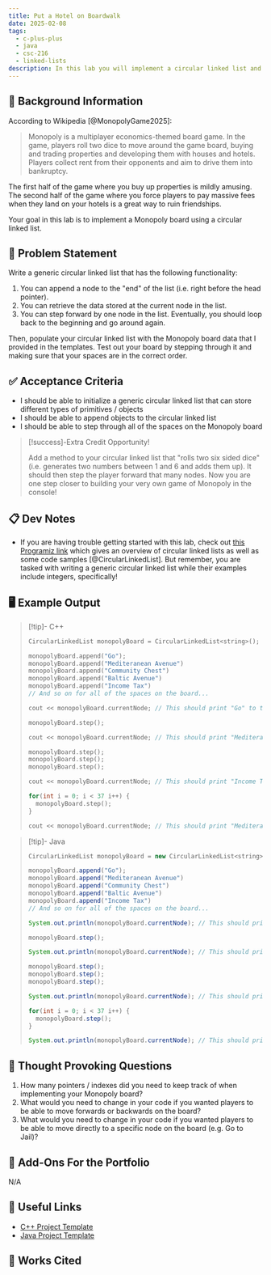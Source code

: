 ```yaml
---
title: Put a Hotel on Boardwalk
date: 2025-02-08
tags:
  - c-plus-plus
  - java
  - csc-216
  - linked-lists
description: In this lab you will implement a circular linked list and store data in it from the game Monopoly.
---
```


## 🔖 Background Information

According to Wikipedia [@MonopolyGame2025]:

> Monopoly is a multiplayer economics-themed board game. In the game, players roll two dice to move around the game board, buying and trading properties and developing them with houses and hotels. Players collect rent from their opponents and aim to drive them into bankruptcy.

The first half of the game where you buy up properties is mildly amusing. The second half of the game where you force players to pay massive fees when they land on your hotels is a great way to ruin friendships.

Your goal in this lab is to implement a Monopoly board using a circular linked list.

## 🎯 Problem Statement

Write a generic circular linked list that has the following functionality:

1. You can append a node to the "end" of the list (i.e. right before the head pointer).
2. You can retrieve the data stored at the current node in the list.
3. You can step forward by one node in the list. Eventually, you should loop back to the beginning and go around again.

Then, populate your circular linked list with the Monopoly board data that I provided in the templates. Test out your board by stepping through it and making sure that your spaces are in the correct order.

## ✅ Acceptance Criteria

* I should be able to initialize a generic circular linked list that can store different types of primitives / objects
* I should be able to append objects to the circular linked list
* I should be able to step through all of the spaces on the Monopoly board

> [!success]-Extra Credit Opportunity!
>
> Add a method to your circular linked list that "rolls two six sided dice" (i.e. generates two numbers between 1 and 6 and adds them up). It should then step the player forward that many nodes. Now you are one step closer to building your very own game of Monopoly in the console!

## 📋 Dev Notes

* If you are having trouble getting started with this lab, check out [this Programiz link](https://www.programiz.com/dsa/circular-linked-list) which gives an overview of circular linked lists as well as some code samples [@CircularLinkedList]. But remember, you are tasked with writing a generic circular linked list while their examples include integers, specifically!

## 🖥️ Example Output

> [!tip]- C++
>
> ```c++
> CircularLinkedList monopolyBoard = CircularLinkedList<string>();
>
> monopolyBoard.append("Go");
> monopolyBoard.append("Mediteranean Avenue")
> monopolyBoard.append("Community Chest")
> monopolyBoard.append("Baltic Avenue")
> monopolyBoard.append("Income Tax")
> // And so on for all of the spaces on the board...
>
> cout << monopolyBoard.currentNode; // This should print "Go" to the console
>
> monopolyBoard.step();
>
> cout << monopolyBoard.currentNode; // This should print "Mediteranean Avenue" to the console
>
> monopolyBoard.step();
> monopolyBoard.step();
> monopolyBoard.step();
>
> cout << monopolyBoard.currentNode; // This should print "Income Tax" to the console
>
> for(int i = 0; i < 37 i++) {
>   monopolyBoard.step();
> }
>
> cout << monopolyBoard.currentNode; // This should print "Mediteranean Avenue" to the console since we have looped back around
> ```

> [!tip]- Java
>
> ```java
> CircularLinkedList monopolyBoard = new CircularLinkedList<string>();
>
> monopolyBoard.append("Go");
> monopolyBoard.append("Mediteranean Avenue")
> monopolyBoard.append("Community Chest")
> monopolyBoard.append("Baltic Avenue")
> monopolyBoard.append("Income Tax")
> // And so on for all of the spaces on the board...
>
> System.out.println(monopolyBoard.currentNode); // This should print "Go" to the console
>
> monopolyBoard.step();
>
> System.out.println(monopolyBoard.currentNode); // This should print "Mediteranean Avenue" to the console
>
> monopolyBoard.step();
> monopolyBoard.step();
> monopolyBoard.step();
>
> System.out.println(monopolyBoard.currentNode); // This should print "Income Tax" to the console
>
> for(int i = 0; i < 37 i++) {
>   monopolyBoard.step();
> }
>
> System.out.println(monopolyBoard.currentNode); // This should print "Mediteranean Avenue" to the console since we have looped back around
> ```

## 📝 Thought Provoking Questions

1. How many pointers / indexes did you need to keep track of when implementing your Monopoly board?
2. What would you need to change in your code if you wanted players to be able to move forwards or backwards on the board?
3. What would you need to change in your code if you wanted players to be able to move directly to a specific node on the board (e.g. Go to Jail)?

## 💼 Add-Ons For the Portfolio

N/A

## 🔗 Useful Links

* [C++ Project Template](https://github.com/cmvandrevala/put-a-hotel-on-boardwalk-cpp-template)
* [Java Project Template](https://github.com/cmvandrevala/put-a-hotel-on-boardwalk-java-template)

## 📘 Works Cited

[//]: <> (This is a placeholder for where the Works Cited will be rendered for this page.)

